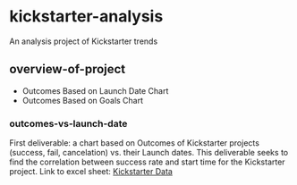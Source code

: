 # kickstarter-analysis
An analysis project of Kickstarter trends

## overview-of-project
* Outcomes Based on Launch Date Chart
* Outcomes Based on Goals Chart

### outcomes-vs-launch-date
  First deliverable: a chart based on Outcomes of Kickstarter projects (success, fail, cancelation) vs. their Launch dates. This deliverable seeks to find the correlation between success rate and start time for the Kickstarter project. Link to excel sheet: [Kickstarter Data](https://github.com/zhangkevq/kickstarter-analysis/blob/main/Resources.zip)
  
